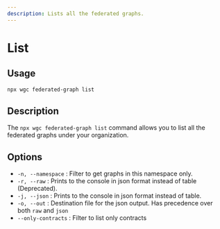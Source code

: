 ```yaml
---
description: Lists all the federated graphs.
---
```


# List

## Usage

```bash
npx wgc federated-graph list
```

## Description

The `npx wgc federated-graph list` command allows you to list all the federated graphs under your organization.

## Options

* `-n, --namespace` : Filter to get graphs in this namespace only.
* `-r, --raw` : Prints to the console in json format instead of table (Deprecated).
* `-j, --json` : Prints to the console in json format instead of table.
* `-o, --out` : Destination file for the json output. Has precedence over both `raw` and `json`
* `--only-contracts` : Filter to list only contracts
